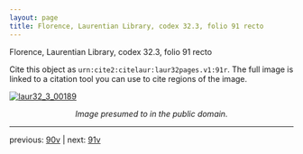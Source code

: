 ```yaml
---
layout: page
title: Florence, Laurentian Library, codex 32.3, folio 91 recto
---
```


Florence, Laurentian Library, codex 32.3, folio 91 recto

Cite this object as `urn:cite2:citelaur:laur32pages.v1:91r`.  The full image is linked to a citation tool you can use to cite regions of the image.

[![laur32_3_00189](http://www.homermultitext.org/iipsrv?IIIF=/project/homer/pyramidal/deepzoom/citelaur/laur32imgs/v1/laur32_3_00189.tif/full/800,/0/default.jpg)](http://www.homermultitext.org/ict2/?urn=urn:cite2:citelaur:laur32imgs.v1:laur32_3_00189) 

<p style="text-align: center; font-style: italic;">Image presumed to in the public domain.</p>

---

previous: [90v](../90v/) | next: [91v](../91v/)